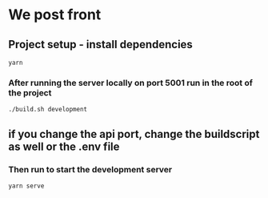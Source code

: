 # We post front

## Project setup - install dependencies

```
yarn
```

### After running the server locally on port 5001 run in the root of the project

```
./build.sh development
```

## if you change the api port, change the buildscript as well or the .env file

### Then run to start the development server

```
yarn serve
```
